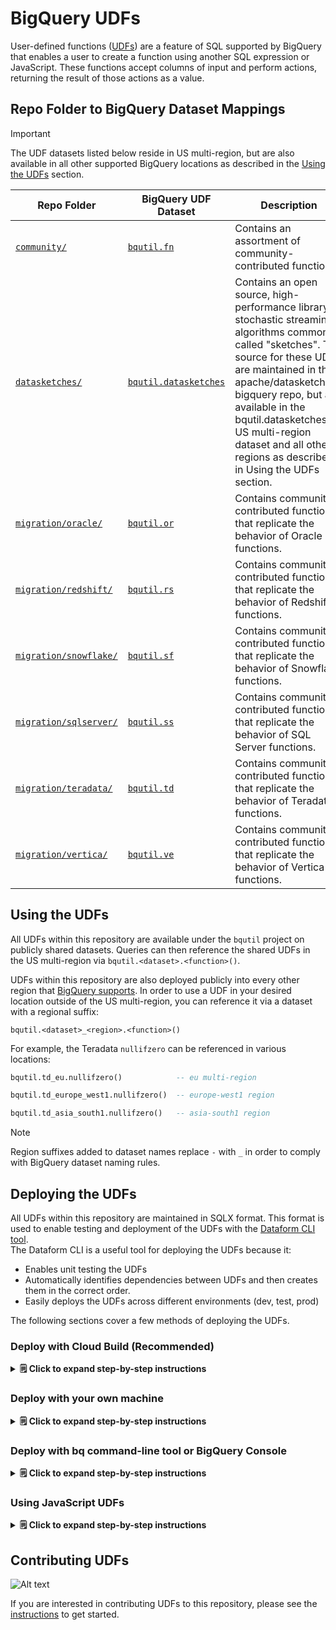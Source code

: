 # BigQuery UDFs

User-defined functions
([UDFs](https://cloud.google.com/bigquery/docs/reference/standard-sql/user-defined-functions))
are a feature of SQL supported by BigQuery that enables a user to create a
function using another SQL expression or JavaScript. These functions accept
columns of input and perform actions, returning the result of those actions as a
value.

## Repo Folder to BigQuery Dataset Mappings

> [!IMPORTANT]
> The UDF datasets listed below reside in US multi-region, but are also available in all other supported BigQuery locations as described in the [Using the UDFs](#using-the-udfs) section.

| Repo Folder                                         | BigQuery UDF Dataset                                                                                       | Description                                                                                                                                                                                                                                                                                                                            |
|-----------------------------------------------------|------------------------------------------------------------------------------------------------------------|----------------------------------------------------------------------------------------------------------------------------------------------------------------------------------------------------------------------------------------------------------------------------------------------------------------------------------------|
| [`community/`](/udfs/community)                     | [`bqutil.fn`](https://console.cloud.google.com/bigquery?ws=!1m4!1m3!3m2!1sbqutil!2sfn)                     | Contains an assortment of community-contributed functions.                                                                                                                                                                                                                                                                             |
| [`datasketches/`](/udfs/datasketches/)              | [`bqutil.datasketches`](https://console.cloud.google.com/bigquery?ws=!1m4!1m3!3m2!1sbqutil!2sdatasketches) | Contains an open source, high-performance library of stochastic streaming algorithms commonly called "sketches". The source for these UDFs are maintained in the apache/datasketches-bigquery repo, but are available in the bqutil.datasketches US multi-region dataset and all other regions as described in Using the UDFs section. |
| [`migration/oracle/`](/udfs/migration/oracle)       | [`bqutil.or`](https://console.cloud.google.com/bigquery?ws=!1m4!1m3!3m2!1sbqutil!2sor)                     | Contains community-contributed functions that replicate the behavior of Oracle functions.                                                                                                                                                                                                                                              |
| [`migration/redshift/`](/udfs/migration/redshift)   | [`bqutil.rs`](https://console.cloud.google.com/bigquery?ws=!1m4!1m3!3m2!1sbqutil!2srs)                     | Contains community-contributed functions that replicate the behavior of Redshift functions.                                                                                                                                                                                                                                            |
| [`migration/snowflake/`](/udfs/migration/snowflake) | [`bqutil.sf`](https://console.cloud.google.com/bigquery?ws=!1m4!1m3!3m2!1sbqutil!2ssf)                     | Contains community-contributed functions that replicate the behavior of Snowflake functions.                                                                                                                                                                                                                                           |
| [`migration/sqlserver/`](/udfs/migration/sqlserver) | [`bqutil.ss`](https://console.cloud.google.com/bigquery?ws=!1m4!1m3!3m2!1sbqutil!2sss)                     | Contains community-contributed functions that replicate the behavior of SQL Server functions.                                                                                                                                                                                                                                          |
| [`migration/teradata/`](/udfs/migration/teradata/)  | [`bqutil.td`](https://console.cloud.google.com/bigquery?ws=!1m4!1m3!3m2!1sbqutil!2std)                     | Contains community-contributed functions that replicate the behavior of Teradata functions.                                                                                                                                                                                                                                            |
| [`migration/vertica/`](/udfs/migration/vertica)     | [`bqutil.ve`](https://console.cloud.google.com/bigquery?ws=!1m4!1m3!3m2!1sbqutil!2sve)                     | Contains community-contributed functions that replicate the behavior of Vertica functions.                                                                                                                                                                                                                                             |

## Using the UDFs

All UDFs within this repository are available under the `bqutil` project on
publicly shared datasets. Queries can then reference the shared UDFs in the US multi-region via
`bqutil.<dataset>.<function>()`.

UDFs within this repository are also deployed publicly into every other region that [BigQuery supports](https://cloud.google.com/bigquery/docs/locations). 
In order to use a UDF in your desired location outside of the US multi-region, you can reference it via a dataset with a regional suffix:

`bqutil.<dataset>_<region>.<function>()`

For example, the Teradata `nullifzero` can be referenced in various locations:

```sql
bqutil.td_eu.nullifzero()            -- eu multi-region

bqutil.td_europe_west1.nullifzero()  -- europe-west1 region

bqutil.td_asia_south1.nullifzero()   -- asia-south1 region
```

> [!NOTE]  
> Region suffixes added to dataset names replace `-` with `_` in order to comply with BigQuery dataset naming rules.

## Deploying the UDFs

All UDFs within this repository are maintained in SQLX format. This format is
used to enable testing and deployment of the UDFs with
the [Dataform CLI tool](https://docs.dataform.co/dataform-cli). \
The Dataform CLI is a useful tool for deploying the UDFs because it:

* Enables unit testing the UDFs
* Automatically identifies dependencies between UDFs and then creates them in
  the correct order.
* Easily deploys the UDFs across different environments (dev, test, prod)

The following sections cover a few methods of deploying the UDFs. 

### Deploy with Cloud Build (Recommended)

<details><summary><b>&#128466; Click to expand step-by-step instructions</b></summary>

1. Authenticate using the Cloud SDK and set the BigQuery project in which you'll
   deploy your UDF(s):

   ```bash 
   gcloud init
   ```

1. Enable the Cloud Build API and grant the default Cloud Build service account
   the BigQuery Job User and Data Editor roles
   ```bash
   gcloud services enable cloudbuild.googleapis.com && \
   gcloud projects add-iam-policy-binding \
     $(gcloud config get-value project) \
     --member=serviceAccount:$(gcloud projects describe $(gcloud config get-value project) --format="value(projectNumber)")"@cloudbuild.gserviceaccount.com" \
     --role=roles/bigquery.user && \
   gcloud projects add-iam-policy-binding \
     $(gcloud config get-value project) \
     --member=serviceAccount:$(gcloud projects describe $(gcloud config get-value project) --format="value(projectNumber)")"@cloudbuild.gserviceaccount.com" \
     --role=roles/bigquery.dataEditor
   ```
1. Deploy the UDFs by submitting the following:

   ```bash
   # Deploy to US
   gcloud builds submit . --config=deploy.yaml --substitutions _PROJECT_ID=YOUR_PROJECT_ID,_BQ_LOCATION=US
   ```

   > IMPORTANT:
   > Deploy to a different location by setting `_BQ_LOCATION` to your own
   > desired value.\
   > [Click here](https://cloud.google.com/bigquery/docs/locations#supported_regions)
   > for a list of supported locations.

</details>

### Deploy with your own machine

<details><summary><b>&#128466; Click to expand step-by-step instructions</b></summary>

Run the following in your machine's terminal to deploy all UDFs in your own
BigQuery project.

1. Authenticate using the Cloud SDK and set the BigQuery project in which you'll
   deploy your UDF(s):

   ```bash 
   gcloud init
   ```

1. Install the dataform CLI tool:

   ```bash
   npm i -g @dataform/cli
   ```

1. Set env variable BQ_LOCATION to the BigQuery location in which you want to
   deploy the UDFs and then run the `deploy.sh` helper script to deploy the
   UDFs:

   ```bash
   # Deploy to US
   export BQ_LOCATION=US && bash deploy.sh
   ```

   > IMPORTANT:
   > Deploy to a different location by setting `BQ_LOCATION` to your own
   > desired value.\
   > [Click here](https://cloud.google.com/bigquery/docs/locations#supported_regions)
   > for a list of supported locations.

</details>

### Deploy with bq command-line tool or BigQuery Console

<details><summary><b>&#128466; Click to expand step-by-step instructions</b></summary>

If you want to create the UDFs from this repository using the bq command-line
tool, then you must make a few modifications to the SQLX files as shown below:

1. Remove the first line `config { hasOutput: true }` in each SQLX file.
1. Replace any instance of `${self()}` with the fully qualified UDF name.
1. Replace any instance of `${ref(SOME_UDF_NAME)}` with the fully qualified UDF
   name of `SOME_UDF_NAME`.
1. Deploy the UDF using either of the following:
    * bq command-line tool:
      ```bash
      bq query --nouse_legacy_sql < UDF_SQL_FILE_NAME.sqlx`
      ```
    * BigQuery Console: Just paste the SQL UDF body in the console and execute.

</details>

### Using JavaScript UDFs

<details><summary><b>&#128466; Click to expand step-by-step instructions</b></summary>

When
creating [JavaScript UDFs](https://cloud.google.com/bigquery/docs/reference/standard-sql/user-defined-functions#javascript-udf-structure)
in your dataset, you need both to create the UDF and optionally copy the
javascript library to your own Google Storage Bucket.

The base route for all the compiled JS libraries
is `gs://bqutil-lib/bq_js_libs/`.

In the following example, we show how to create in your dataset the Levenshtein
UDF function, that uses the `js-levenshtein-v1.1.6.js` library.

1. Copy the compiled library to your bucket:
   `gsutil cp gs://bqutil-lib/bq_js_libs/js-levenshtein-v1.1.6.js gs://your-bucket`
1. Give permissions to the library. First, if you don't
   have [uniform bucket-level access](https://cloud.google.com/storage/docs/using-uniform-bucket-level-access)
   in your bucket, enable
   it: `gsutil uniformbucketlevelaccess set on gs://your-bucket`. Once done give
   the [Cloud Storage Object Viewer role](https://cloud.google.com/storage/docs/access-control/iam-roles)
   at
   the [bucket](https://cloud.google.com/storage/docs/access-control/using-iam-permissions#bucket-add)
   or [project](https://cloud.google.com/sdk/gcloud/reference/projects/add-iam-policy-binding)
   level to a user or
   group: `gsutil iam ch [user|group]:[user|group]@domain.com:roles/storage.objectViewer gs://your_bucket`
1. Edit the [levenshtein.sql](community/levenshtein.sql) SQL file and replace
   the library path `library="${JS_BUCKET}/js-levenshtein-v1.1.6.js"` with your
   own path `library="gs://your-bucket/js-levenshtein-v1.1.6.js`
1. Create the SQL UDF passing the previously modified SQL file:
   `bq query --project_id YOUR_PROJECT_ID --dataset_id YOUR_DATASET_ID --nouse_legacy_sql < levenshtein.sql`

</details>

## Contributing UDFs

![Alt text](/images/public_udf_architecture.png?raw=true "Public UDFs")

If you are interested in contributing UDFs to this repository, please see the
[instructions](/udfs/CONTRIBUTING.md) to get started.
